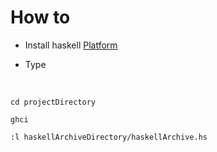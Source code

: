 # How to

* Install haskell <a href="https://www.haskell.org/platform/">Platform</a>

* Type
<br/>

```
cd projectDirectory
```

```
ghci
```

```
:l haskellArchiveDirectory/haskellArchive.hs
```

